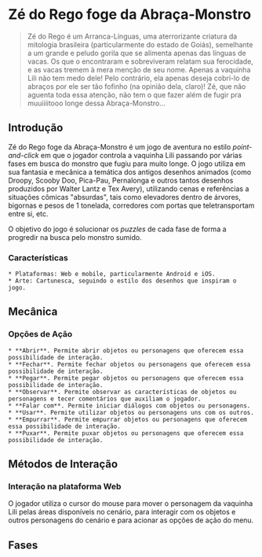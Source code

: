 # Zé do Rego foge da Abraça-Monstro

> Zé do Rego é um Arranca-Línguas, uma aterrorizante criatura da mitologia brasileira (particularmente do estado de Goiás), semelhante a um grande e peludo
> gorila que se alimenta apenas das línguas de vacas. Os que o encontraram e sobreviveram relatam sua ferocidade, e as vacas tremem à mera menção de seu nome.
> Apenas a vaquinha Lili não tem medo dele! Pelo contrário, ela apenas deseja cobrí-lo de abraços por ele ser tão fofinho (na opinião dela, claro)! Zé, que não
> aguenta toda essa atenção, não tem o que fazer além de fugir pra muuiiiitooo longe dessa Abraça-Monstro...

## Introdução

Zé do Rego foge da Abraça-Monstro é um jogo de aventura no estilo *point-and-click* em que o jogador controla a vaquinha Lili passando por várias fases em busca
do monstro que fugiu para muito longe. O jogo utiliza em sua fantasia e mecânica a temática dos antigos desenhos animados (como Droopy, Scooby Doo, Pica-Pau,
Pernalonga e outros tantos desenhos produzidos por Walter Lantz e Tex Avery), utilizando cenas e referências a situações cômicas "absurdas", tais como elevadores
dentro de árvores, bigornas e pesos de 1 tonelada, corredores com portas que teletransportam entre si, etc.

O objetivo do jogo é solucionar os *puzzles* de cada fase de forma a progredir na busca pelo monstro sumido.

### Características

	* Plataformas: Web e mobile, particularmente Android e iOS.
	* Arte: Cartunesca, seguindo o estilo dos desenhos que inspiram o jogo.

## Mecânica

### Opções de Ação

	* **Abrir**. Permite abrir objetos ou personagens que oferecem essa possibilidade de interação.
	* **Fechar**. Permite fechar objetos ou personagens que oferecem essa possibilidade de interação.
	* **Pegar**. Permite pegar objetos ou personagens que oferecem essa possibilidade de interação.
	* **Observar**. Permite observar as características de objetos ou personagens e tecer comentários que auxiliam o jogador.
	* **Falar com**. Permite iniciar diálogos com objetos ou personagens.
	* **Usar**. Permite utilizar objetos ou personagens uns com os outros.
	* **Empurrar**. Permite empurrar objetos ou personagens que oferecem essa possibilidade de interação.
	* **Puxar**. Permite puxar objetos ou personagens que oferecem essa possibilidade de interação.

## Métodos de Interação

### Interação na plataforma Web

O jogador utiliza o cursor do mouse para mover o personagem da vaquinha Lili pelas áreas disponíveis no cenário, para interagir com os objetos e outros personagens
do cenário e para acionar as opções de ação do menu.

## Fases
